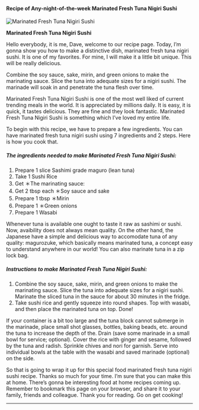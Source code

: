             

#### Recipe of Any-night-of-the-week Marinated Fresh Tuna Nigiri Sushi

![Marinated Fresh Tuna Nigiri Sushi](https://img-global.cpcdn.com/recipes/6484229559943168/751x532cq70/marinated-fresh-tuna-nigiri-sushi-recipe-main-photo.jpg)

**Marinated Fresh Tuna Nigiri Sushi**

Hello everybody, it is me, Dave, welcome to our recipe page. Today, I’m gonna show you how to make a distinctive dish, marinated fresh tuna nigiri sushi. It is one of my favorites. For mine, I will make it a little bit unique. This will be really delicious.

Combine the soy sauce, sake, mirin, and green onions to make the marinating sauce. Slice the tuna into adequate sizes for a nigiri sushi. The marinade will soak in and penetrate the tuna flesh over time.

Marinated Fresh Tuna Nigiri Sushi is one of the most well liked of current trending meals in the world. It is appreciated by millions daily. It is easy, it is quick, it tastes delicious. They are fine and they look fantastic. Marinated Fresh Tuna Nigiri Sushi is something which I’ve loved my entire life.

To begin with this recipe, we have to prepare a few ingredients. You can have marinated fresh tuna nigiri sushi using 7 ingredients and 2 steps. Here is how you cook that.

##### The ingredients needed to make Marinated Fresh Tuna Nigiri Sushi:

1.  Prepare 1 slice Sashimi grade maguro (lean tuna)
2.  Take 1 Sushi Rice
3.  Get ＊The marinating sauce:
4.  Get 2 tbsp each ＊Soy sauce and sake
5.  Prepare 1 tbsp ＊Mirin
6.  Prepare 1 ＊Green onions
7.  Prepare 1 Wasabi

Whenever tuna is available one ought to taste it raw as sashimi or sushi. Now, avaibility does not always mean quality. On the other hand, the Japanese have a simple and delicious way to accomodate tuna of any quality: magurozuke, which basically means marinated tuna, a concept easy to understand anywhere in our world! You can also marinate tuna in a zip lock bag.

##### Instructions to make Marinated Fresh Tuna Nigiri Sushi:

1.  Combine the soy sauce, sake, mirin, and green onions to make the marinating sauce. Slice the tuna into adequate sizes for a nigiri sushi. Marinate the sliced tuna in the sauce for about 30 minutes in the fridge.
2.  Take sushi rice and gently squeeze into round shapes. Top with wasabi, and then place the marinated tuna on top. Done!

If your container is a bit too large and the tuna block cannot submerge in the marinade, place small shot glasses, bottles, baking beads, etc. around the tuna to increase the depth of the. Drain (save some marinade in a small bowl for service; optional). Cover the rice with ginger and sesame, followed by the tuna and radish. Sprinkle chives and nori for garnish. Serve into individual bowls at the table with the wasabi and saved marinade (optional) on the side.

So that is going to wrap it up for this special food marinated fresh tuna nigiri sushi recipe. Thanks so much for your time. I’m sure that you can make this at home. There’s gonna be interesting food at home recipes coming up. Remember to bookmark this page on your browser, and share it to your family, friends and colleague. Thank you for reading. Go on get cooking!

* * *